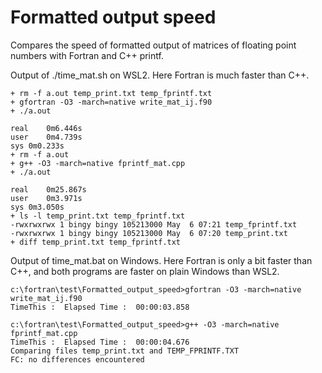 # Formatted output speed
Compares the speed of formatted output of matrices of floating point numbers with Fortran and C++ printf.

Output of ./time_mat.sh on WSL2. Here Fortran is much faster than C++.

```
+ rm -f a.out temp_print.txt temp_fprintf.txt
+ gfortran -O3 -march=native write_mat_ij.f90
+ ./a.out

real	0m6.446s
user	0m4.739s
sys	0m0.233s
+ rm -f a.out
+ g++ -O3 -march=native fprintf_mat.cpp
+ ./a.out

real	0m25.867s
user	0m3.971s
sys	0m3.050s
+ ls -l temp_print.txt temp_fprintf.txt
-rwxrwxrwx 1 bingy bingy 105213000 May  6 07:21 temp_fprintf.txt
-rwxrwxrwx 1 bingy bingy 105213000 May  6 07:20 temp_print.txt
+ diff temp_print.txt temp_fprintf.txt
```

Output of time_mat.bat on Windows. Here Fortran is only a bit faster than C++, and both
programs are faster on plain Windows than WSL2.

```
c:\fortran\test\Formatted_output_speed>gfortran -O3 -march=native write_mat_ij.f90 
TimeThis :  Elapsed Time :  00:00:03.858

c:\fortran\test\Formatted_output_speed>g++ -O3 -march=native fprintf_mat.cpp 
TimeThis :  Elapsed Time :  00:00:04.676
Comparing files temp_print.txt and TEMP_FPRINTF.TXT
FC: no differences encountered
```
